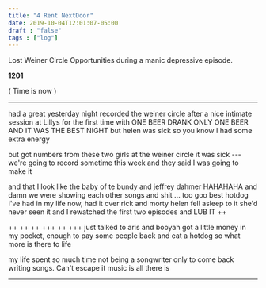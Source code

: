 ```yaml
---
title: "4 Rent NextDoor"
date: 2019-10-04T12:01:07-05:00
draft : "false"
tags : ["log"]
---
```


Lost Weiner Circle Opportunities during a manic depressive episode.

<!--more-->

**1201**

( Time is now )

___
had a great yesterday night recorded the weiner circle after a nice intimate session at Lillys for the first time with ONE BEER
DRANK ONLY ONE BEER AND IT WAS THE BEST NIGHT but helen was sick so you know I had some extra energy

but got numbers from these two girls at the weiner circle it was sick --- we're going to record sometime this week and they said I was going to make it

and that I look like the baby of te bundy and jeffrey dahmer HAHAHAHA and damn we were showing each other songs and shit ... too goo best hotdog I've had in my life now, had it over rick and morty helen fell asleep to it she'd never seen it and I rewatched the first two episodes and LUB IT ++

++ ++ ++ +++ ++ +++  just talked to aris and booyah got a little money in my pocket, enough to pay some people back and eat a hotdog so what more is there to life

my life spent so much time not being a songwriter only to come back writing songs. Can't escape it music is all there is

___

```


```    
